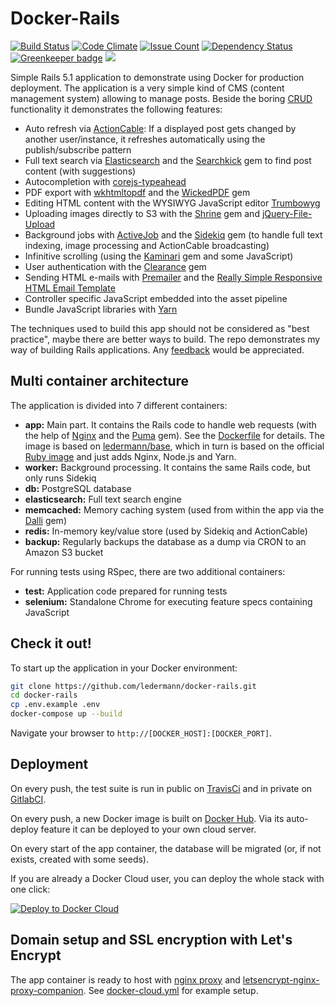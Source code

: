 # Docker-Rails

[![Build Status](https://travis-ci.org/ledermann/docker-rails.svg?branch=master)](https://travis-ci.org/ledermann/docker-rails)
[![Code Climate](https://codeclimate.com/github/ledermann/docker-rails/badges/gpa.svg)](https://codeclimate.com/github/ledermann/docker-rails)
[![Issue Count](https://codeclimate.com/github/ledermann/docker-rails/badges/issue_count.svg)](https://codeclimate.com/github/ledermann/docker-rails)
[![Dependency Status](https://gemnasium.com/badges/github.com/ledermann/docker-rails.svg)](https://gemnasium.com/github.com/ledermann/docker-rails)
[![Greenkeeper badge](https://badges.greenkeeper.io/ledermann/docker-rails.svg)](https://greenkeeper.io/)
[![](https://images.microbadger.com/badges/image/ledermann/docker-rails.svg)](https://microbadger.com/images/ledermann/docker-rails)

Simple Rails 5.1 application to demonstrate using Docker for production deployment. The application is a very simple kind of CMS (content management system) allowing to manage posts. Beside the boring [CRUD](https://en.wikipedia.org/wiki/Create,_read,_update_and_delete) functionality it demonstrates the following features:

- Auto refresh via [ActionCable](https://github.com/rails/rails/tree/master/actioncable): If a displayed post gets changed by another user/instance, it refreshes automatically using the publish/subscribe pattern
- Full text search via [Elasticsearch](https://www.elastic.co/products/elasticsearch) and the [Searchkick](https://github.com/ankane/searchkick) gem to find post content (with suggestions)
- Autocompletion with [corejs-typeahead](https://github.com/corejavascript/typeahead.js)
- PDF export with [wkhtmltopdf](http://wkhtmltopdf.org/) and the [WickedPDF](https://github.com/mileszs/wicked_pdf) gem
- Editing HTML content with the WYSIWYG JavaScript editor [Trumbowyg](https://github.com/Alex-D/Trumbowyg)
- Uploading images directly to S3 with the [Shrine](https://github.com/janko-m/shrine) gem and [jQuery-File-Upload](https://github.com/blueimp/jQuery-File-Upload)
- Background jobs with [ActiveJob](https://github.com/rails/rails/tree/master/activejob) and the [Sidekiq](http://sidekiq.org/) gem (to handle full text indexing, image processing and ActionCable broadcasting)
- Infinitive scrolling (using the [Kaminari](https://github.com/kaminari/kaminari) gem and some JavaScript)
- User authentication with the [Clearance](https://github.com/thoughtbot/clearance/) gem
- Sending HTML e-mails with [Premailer](https://github.com/fphilipe/premailer-rails) and the [Really Simple Responsive HTML Email Template](https://github.com/leemunroe/responsive-html-email-template)
- Controller specific JavaScript embedded into the asset pipeline
- Bundle JavaScript libraries with [Yarn](https://yarnpkg.com)

The techniques used to build this app should not be considered as "best practice", maybe there are better ways to build. The repo demonstrates my way of building Rails applications. Any [feedback](https://github.com/ledermann/docker-rails/issues/new) would be appreciated.


## Multi container architecture

The application is divided into 7 different containers:

- **app:** Main part. It contains the Rails code to handle web requests (with the help of [Nginx](http://nginx.org) and the [Puma](https://github.com/puma/puma) gem). See the [Dockerfile](/Dockerfile) for details. The image is based on [ledermann/base](https://hub.docker.com/r/ledermann/base/), which in turn is based on the official [Ruby image](https://hub.docker.com/_/ruby/) and just adds Nginx, Node.js and Yarn.
- **worker:** Background processing. It contains the same Rails code, but only runs Sidekiq
- **db:** PostgreSQL database
- **elasticsearch:** Full text search engine
- **memcached:** Memory caching system (used from within the app via the [Dalli](https://github.com/petergoldstein/dalli) gem)
- **redis:** In-memory key/value store (used by Sidekiq and ActionCable)
- **backup:** Regularly backups the database as a dump via CRON to an Amazon S3 bucket

For running tests using RSpec, there are two additional containers:

- **test:** Application code prepared for running tests
- **selenium:** Standalone Chrome for executing feature specs containing JavaScript


## Check it out!

To start up the application in your Docker environment:

```bash
git clone https://github.com/ledermann/docker-rails.git
cd docker-rails
cp .env.example .env
docker-compose up --build
```

Navigate your browser to `http://[DOCKER_HOST]:[DOCKER_PORT]`.


## Deployment

On every push, the test suite is run in public on [TravisCi](https://travis-ci.org/ledermann/docker-rails/builds) and in private on [GitlabCI](https://about.gitlab.com/gitlab-ci/).

On every push, a new Docker image is built on [Docker Hub](https://hub.docker.com/r/ledermann/docker-rails/). Via its auto-deploy feature it can be deployed to your own cloud server.

On every start of the app container, the database will be migrated (or, if not exists, created with some seeds).

If you are already a Docker Cloud user, you can deploy the whole stack with one click:

[![Deploy to Docker Cloud](https://files.cloud.docker.com/images/deploy-to-dockercloud.svg)](https://cloud.docker.com/stack/deploy/?repo=https://github.com/ledermann/docker-rails)


## Domain setup and SSL encryption with Let's Encrypt

The app container is ready to host with [nginx proxy](https://github.com/jwilder/nginx-proxy) and [letsencrypt-nginx-proxy-companion](https://github.com/JrCs/docker-letsencrypt-nginx-proxy-companion). See [docker-cloud.yml](/docker-cloud.yml) for example setup.
